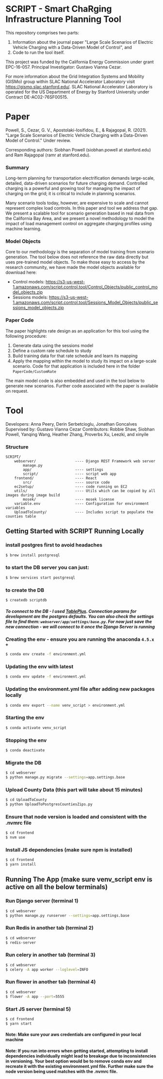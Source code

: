 # SCRIPT - Smart ChaRging Infrastructure Planning Tool
This repository comprises two parts: 
1. Information about the journal paper "Large Scale Scenarios of Electric Vehicle Charging with a Data-Driven Model of Control", and
2. Code to run the tool itself.

This project was funded by the California Energy Commission under grant EPC-16-057. Principal Investigator: Gustavo Vianna Cezar. 

For more information about the Grid Integration Systems and Mobility (GISMo) group within SLAC National Accelerator Laboratory visit https://gismo.slac.stanford.edu/. SLAC National Accelerator Laboratory is operated for the US Department of Energy by Stanford University under Contract DE-AC02-76SF00515.

# Paper
Powell, S., Cezar, G. V., Apostolaki-Iosifidou, E., & Rajagopal, R. (2021). "Large Scale Scenarios of Electric Vehicle Charging with a Data-Driven Model of Control." Under review. 

Corresponding authors: Siobhan Powell (siobhan.powell at stanford.edu) and Ram Rajagopal (ramr at stanford.edu).

### Summary

Long-term planning for transportation electrification demands large-scale, detailed, data-driven scenarios for future charging demand. Controlled charging is a powerful and growing tool for managing the impact of charging on the grid; it is critical to include in planning scenarios. 

Many scenario tools today, however, are expensive to scale and cannot represent complex load controls. In this paper and tool we address that gap. We present a scalable tool for scenario generation based in real data from the California Bay Area, and we present a novel methodology to model the impact of load management control on aggregate charging profiles using machine learning. 

### Model Objects

Core to our methodology is the separation of model training from scenario generation. The tool below does not reference the raw data directly but uses pre-trained model objects. To make those easy to access by the research community, we have made the model objects available for download here: 

* Control models: https://s3-us-west-1.amazonaws.com/script.control.tool/Control_Objects/public_control_model_objects.zip
* Sessions models: https://s3-us-west-1.amazonaws.com/script.control.tool/Sessions_Model_Objects/public_sessions_model_objects.zip


### Paper Code 

The paper highlights rate design as an application for this tool using the following procedure:
1. Generate data using the sessions model
2. Define a custom rate schedule to study
3. Build training data for that rate schedule and learn its mapping
4. Apply the mapping within the model to study its impact on a large-scale scenario.
Code for that application is included here in the folder `PaperCode/CustomRate`

The main model code is also embedded and used in the tool below to generate new scenarios. Further code associated with the paper is available on request. 



# Tool
Developers: Anna Peery, Derin Serbetcioglu, Jonathan Goncalves
Supervised by: Gustavo Vianna Cezar
Contributors: Robbie Shaw, Siobhan Powell, Yanqing Wang, Heather Zhang, Proverbs Xu, Leezki, and xinyile

### Structure

```text
SCRIPT/
    webserver/                  ---- Django REST Framework web server
        manage.py
        app/                    ---- settings
        script/                 ---- script web app
    frontend/                   ---- React
        src/                    ---- source code
    ec2setup/                   ---- code running on EC2
    utils/                      ---- Utils which can be copied by all images during image build
        mosek/                  ---- mosek license
    variable.env                ---- Configuration for environment variables
    UploadToCounty/             ---- Includes script to populate the counties table
```

## Getting Started with SCRIPT Running Locally

### install postgres first to avoid headaches
```sh
$ brew install postgresql
```

### to start the DB server you can just:
```sh
$ brew services start postgresql
```

### to create the DB
```sh
$ createdb scriptdb
```

##### To connect to the DB - I used [TablePlus](https://tableplus.com/). Connection params for development are the postgres defaults. You can also check the settings file to find them: `webserver/app/settings/base.py`. For now just save the new connection - we will connect to it once the Django Server is running


### Creating the env - ensure you are running the anaconda `4.5.x +`
```sh
$ conda env create -f environment.yml
```

### Updating the env with latest
```sh
$ conda env update -f environment.yml
```

### Updating the environment.yml file after adding new packages locally
```sh
$ conda env export --name venv_script > environment.yml
```

### Starting the env
```sh
$ conda activate venv_script
```

### Stopping the env
```sh
$ conda deactivate
```

### Migrate the DB
```sh
$ cd webserver
$ python manage.py migrate --settings=app.settings.base
```

### Upload County Data (this part will take about 15 minutes)
```sh
$ cd UploadToCounty
$ python UploadToPostgresCountiesZips.py
```

### Ensure that node version is loaded and consistent with the .nvmrc file
```sh
$ cd frontend
$ nvm use
```

### Install JS dependencies (make sure npm is installed)
```sh
$ cd frontend
$ yarn install
```

## Running The App (make sure venv_script env is active on all the below terminals)

### Run Django server (terminal 1)
```sh
$ cd webserver
$ python manage.py runserver --settings=app.settings.base
```

### Run Redis in another tab (terminal 2)
```sh
$ cd webserver
$ redis-server
```

### Run celery in another tab (terminal 3)
```sh
$ cd webserver
$ celery -A app worker --loglevel=INFO
```

### Run flower in another tab (terminal 4)
```sh
$ cd webserver
$ flower -A app --port=5555
```

### Start JS server (terminal 5)
```sh
$ cd frontend
$ yarn start
```

#### Note: Make sure your aws credentials are configured in your local machine
#### Note: If you run into errors when getting started, attempting to install dependencies individually might lead to breakage due to inconsistencies in versioning. Your best option would be to remove conda env and recreate it with the existing environment.yml file. Further make sure the node version being used matches with the .nvmrc file.
